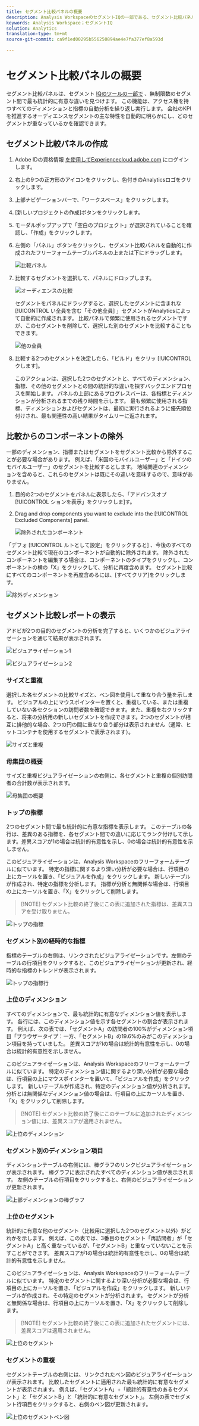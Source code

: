 ```yaml
---
title: セグメント比較パネルの概要
description: Analysis WorkspaceのセグメントIQの一部である、セグメント比較パネルの使用方法を説明します。
keywords: Analysis Workspace；セグメントIQ
solution: Analytics
translation-type: tm+mt
source-git-commit: ca9f1ed00295b556250894ae4e7fa377ef8a593d

---
```



# セグメント比較パネルの概要

セグメント比較パネルは、セグメント [IQのツールの一部で](../../segment-iq.md) 、無制限数のセグメント間で最も統計的に有意な違いを見つけます。 この機能は、アクセス権を持つすべてのディメンションと指標の自動分析を繰り返し実行します。 会社のKPIを推進するオーディエンスセグメントの主な特性を自動的に明らかにし、どのセグメントが重なっているかを確認できます。

## セグメント比較パネルの作成

1. Adobe IDの資格情報 [を使用してExperiencecloud.adobe.com](https://experiencecloud.adobe.com) にログインします。
1. 右上の9つの正方形のアイコンをクリックし、色付きのAnalyticsロゴをクリックします。
1. 上部ナビゲーションバーで、「ワークスペース」をクリックします。
1. [新しいプロジェクトの作成]ボタンをクリックします。
1. モーダルポップアップで「空白のプロジェクト」が選択されていることを確認し、「作成」をクリックします。
1. 左側の「パネル」ボタンをクリックし、セグメント比較パネルを自動的に作成されたフリーフォームテーブルパネルの上または下にドラッグします。

   ![比較パネル](assets/seg-compare-panel.png)

1. 比較するセグメントを選択して、パネルにドロップします。

   ![オーディエンスの比較](assets/compare-audiences.png)

   セグメントをパネルにドラッグすると、選択したセグメントに含まれな [!UICONTROL い全員を含む「その他全員] 」セグメントがAnalyticsによって自動的に作成されます。 比較パネルで頻繁に使用されるセグメントですが、このセグメントを削除して、選択した別のセグメントを比較することもできます。

   ![他の全員](assets/everyone-else.png)

1. 比較する2つのセグメントを決定したら、「ビルド」をクリッ [!UICONTROL クします]。

   このアクションは、選択した2つのセグメントと、すべてのディメンション、指標、その他のセグメントとの間の統計的な違いを探すバックエンドプロセスを開始します。 パネルの上部にあるプログレスバーは、各指標とディメンションが分析されるまでの残り時間を示します。 最も頻繁に使用される指標、ディメンションおよびセグメントは、最初に実行されるように優先順位付けされ、最も関連性の高い結果がタイムリーに返されます。

## 比較からのコンポーネントの除外

一部のディメンション、指標またはセグメントをセグメント比較から除外することが必要な場合があります。 例えば、「米国のモバイルユーザー」と「ドイツのモバイルユーザー」のセグメントを比較するとします。 地域関連のディメンションを含めると、これらのセグメントは既にその違いを意味するので、意味がありません。

1. 目的の2つのセグメントをパネルに表示したら、「アドバンスオプ [!UICONTROL ションを表示」をクリックしま]す。
1. Drag and drop components you want to exclude into the [!UICONTROL Excluded Components] panel.

   ![除外されたコンポーネント](assets/excluded-components.png)

「デフォ [!UICONTROL ルトとして設定」をクリックすると] 、今後のすべてのセグメント比較で現在のコンポーネントが自動的に除外されます。 除外されたコンポーネントを編集する場合は、コンポーネントのタイプをクリックし、コンポーネントの横の「X」をクリックして、分析に再度含めます。 セグメント比較にすべてのコンポーネントを再度含めるには、[すべてクリア]をクリックします。

![除外ディメンション](assets/excluded-dimensions.png)

## セグメント比較レポートの表示

アドビが2つの目的のセグメントの分析を完了すると、いくつかのビジュアライゼーションを通じて結果が表示されます。

![ビジュアライゼーション1](assets/new-viz.png)

![ビジュアライゼーション2](assets/new-viz2.png)

### サイズと重複

選択した各セグメントの比較サイズと、ベン図を使用して重なり合う量を示します。 ビジュアルの上にマウスポインターを置くと、重複している、または重複していない各セクションの訪問者数を確認できます。また、重複を右クリックすると、将来の分析用の新しいセグメントを作成できます。2つのセグメントが相互に排他的な場合、2つの円の間に重なり合う部分は表示されません（通常、ヒットコンテナを使用するセグメントで表示されます）。

![サイズと重複](assets/size-overlap.png)

### 母集団の概要

サイズと重複ビジュアライゼーションの右側に、各セグメントと重複の個別訪問者の合計数が表示されます。

![母集団の概要](assets/population_summaries.png)

### トップの指標

2つのセグメント間で最も統計的に有意な指標を表示します。 このテーブルの各行は、差異のある指標を、各セグメント間での違いに応じてランク付けして示します。差異スコアが1の場合は統計的有意性を示し、0の場合は統計的有意性を示しません。

このビジュアライゼーションは、Analysis Workspaceのフリーフォームテーブルに似ています。 特定の指標に関するより深い分析が必要な場合は、行項目の上にカーソルを置き、「ビジュアルを作成」をクリックします。 新しいテーブルが作成され、特定の指標を分析します。 指標が分析と無関係な場合は、行項目の上にカーソルを置き、「X」をクリックして削除します。

> [!NOTE] セグメント比較の終了後にこの表に追加された指標は、差異スコアを受け取りません。

![トップの指標](assets/top-metrics.png)

### セグメント別の経時的な指標

指標のテーブルの右側は、リンクされたビジュアライゼーションです。左側のテーブルの行項目をクリックすると、このビジュアライゼーションが更新され、経時的な指標のトレンドが表示されます。

![トップの指標行](assets/linked-viz.png)

### 上位のディメンション

すべてのディメンションで、最も統計的に有意なディメンション値を表示します。 各行には、このディメンション値を示す各セグメントの割合が表示されます。 例えば、次の表では、「セグメントA」の訪問者の100%がディメンション項目「ブラウザータイプ：一方、「セグメントB」の19.6%のみがこのディメンション項目を持っていました。 差異スコアが1の場合は統計的有意性を示し、0の場合は統計的有意性を示しません。

このビジュアライゼーションは、Analysis Workspaceのフリーフォームテーブルに似ています。 特定のディメンション値に関するより深い分析が必要な場合は、行項目の上にマウスポインターを置いて、「ビジュアルを作成」をクリックします。 新しいテーブルが作成され、特定のディメンション値が分析されます。 分析とは無関係なディメンション値の場合は、行項目の上にカーソルを置き、「X」をクリックして削除します。

> [!NOTE] セグメント比較の終了後にこのテーブルに追加されたディメンション値には、差異スコアが適用されません。

![上位のディメンション](assets/top-dimension-item1.png)

### セグメント別のディメンション項目

ディメンションテーブルの右側には、棒グラフのリンクビジュアライゼーションが表示されます。 棒グラフに表示されたすべてのディメンション値が表示されます。 左側のテーブルの行項目をクリックすると、右側のビジュアライゼーションが更新されます。

![上部ディメンションの棒グラフ](assets/top-dimension-item.png)

### 上位のセグメント

統計的に有意な他のセグメント（比較用に選択した2つのセグメント以外）がどれかを示します。 例えば、この表では、3番目のセグメント「再訪問者」が「セグメントA」と高く重なっているが、「セグメントB」と重なっていないことを示すことができます。 差異スコアが1の場合は統計的有意性を示し、0の場合は統計的有意性を示しません。

このビジュアライゼーションは、Analysis Workspaceのフリーフォームテーブルに似ています。 特定のセグメントに関するより深い分析が必要な場合は、行項目の上にカーソルを置き、「ビジュアルを作成」をクリックします。 新しいテーブルが作成され、その特定のセグメントが分析されます。 セグメントが分析と無関係な場合は、行項目の上にカーソルを置き、「X」をクリックして削除します。

> [!NOTE] セグメント比較の終了後にこの表に追加されたセグメントには、差異スコアは適用されません。

![上位のセグメント](assets/top-segments.png)

### セグメントの重複

セグメントテーブルの右側には、リンクされたベン図のビジュアライゼーションが表示されます。 比較したセグメントに適用された最も統計的に有意なセグメントが表示されます。 例えば、「セグメントA」+「統計的有意性のあるセグメント」と「セグメントB」と「統計的に有意なセグメント」。 左側の表でセグメント行項目をクリックすると、右側のベン図が更新されます。

![上位のセグメントベン図](assets/segment-overlap.png)
